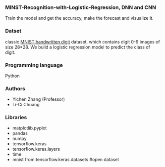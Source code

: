 ### MINST-Recognition-with-Logistic-Regression, DNN and CNN
Train the model and get the accuracy, make the forecast and visualize it.


### Datset
classic [MNIST handwritten digit](http://yann.lecun.com/exdb/mnist/) dataset, which contains digit 0-9 images of size 28*28. We build a logistic regression model to predict the class of digit.

### Programming language
Python

### Authors
* Yichen Zhang (Professor)
* Li-Ci Chuang

### Libraries
* matplotlib.pyplot
* pandas
* numpy
* tensorflow.keras
* tensorflow.keras.layers
* time
* mnist from tensorflow.keras.datasets #open dataset
